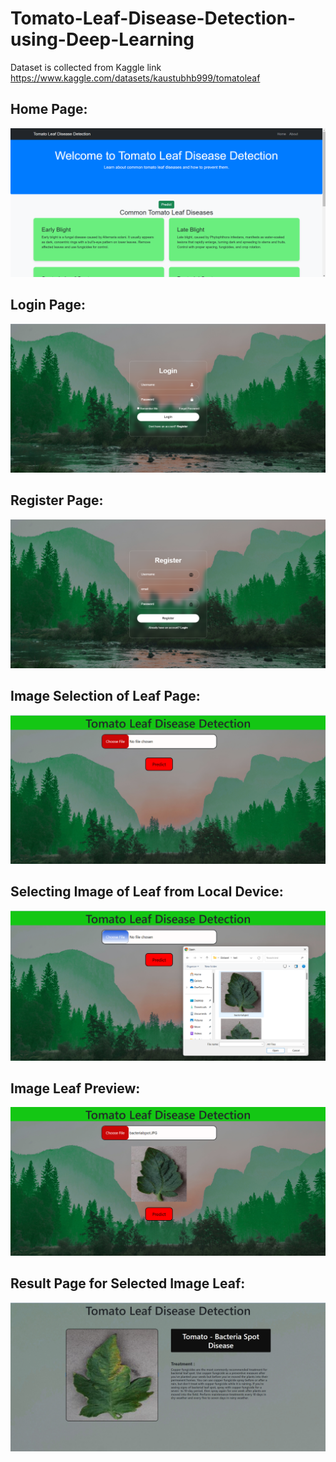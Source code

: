 # Tomato-Leaf-Disease-Detection-using-Deep-Learning
Dataset is collected from Kaggle link https://www.kaggle.com/datasets/kaustubhb999/tomatoleaf

## Home Page:
![](https://github.com/Darshancs777/Tomato-Leaf-Disease-Detection-using-Deep-Learning/blob/main/screenshots/home%20page.png)

## Login Page:
![](https://github.com/Darshancs777/Tomato-Leaf-Disease-Detection-using-Deep-Learning/blob/main/screenshots/login%20page.png)
## Register Page:
![](https://github.com/Darshancs777/Tomato-Leaf-Disease-Detection-using-Deep-Learning/blob/main/screenshots/register%20page.png)
## Image Selection of Leaf Page:
![](https://github.com/Darshancs777/Tomato-Leaf-Disease-Detection-using-Deep-Learning/blob/main/screenshots/image%20selection%20page.png)
## Selecting Image of Leaf from Local Device:
![](https://github.com/Darshancs777/Tomato-Leaf-Disease-Detection-using-Deep-Learning/blob/main/screenshots/choose.png)
## Image Leaf Preview:
![](https://github.com/Darshancs777/Tomato-Leaf-Disease-Detection-using-Deep-Learning/blob/main/screenshots/image%20preview.png)
## Result Page for Selected Image Leaf:
![](https://github.com/Darshancs777/Tomato-Leaf-Disease-Detection-using-Deep-Learning/blob/main/screenshots/result%20page.png)
